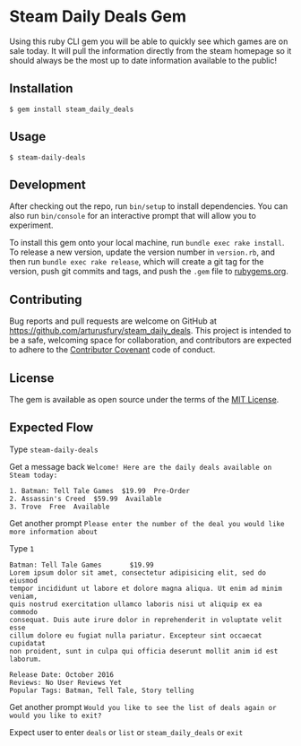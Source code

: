 # Steam Daily Deals Gem

Using this ruby CLI gem you will be able to quickly see which games are on sale today. It will pull the information directly from the steam homepage so it should always be the most up to date information available to the public!

## Installation

    $ gem install steam_daily_deals

## Usage

    $ steam-daily-deals

## Development

After checking out the repo, run `bin/setup` to install dependencies. You can also run `bin/console` for an interactive prompt that will allow you to experiment.

To install this gem onto your local machine, run `bundle exec rake install`. To release a new version, update the version number in `version.rb`, and then run `bundle exec rake release`, which will create a git tag for the version, push git commits and tags, and push the `.gem` file to [rubygems.org](https://rubygems.org).

## Contributing

Bug reports and pull requests are welcome on GitHub at https://github.com/arturusfury/steam_daily_deals. This project is intended to be a safe, welcoming space for collaboration, and contributors are expected to adhere to the [Contributor Covenant](http://contributor-covenant.org) code of conduct.


## License

The gem is available as open source under the terms of the [MIT License](http://opensource.org/licenses/MIT).

## Expected Flow

Type `steam-daily-deals`

Get a message back `Welcome! Here are the daily deals available on Steam today:`

    1. Batman: Tell Tale Games  $19.99  Pre-Order
    2. Assassin's Creed  $59.99  Available
    3. Trove  Free  Available

Get another prompt `Please enter the number of the deal you would like more information about`

Type `1`

    Batman: Tell Tale Games       $19.99
    Lorem ipsum dolor sit amet, consectetur adipisicing elit, sed do eiusmod
    tempor incididunt ut labore et dolore magna aliqua. Ut enim ad minim veniam,
    quis nostrud exercitation ullamco laboris nisi ut aliquip ex ea commodo
    consequat. Duis aute irure dolor in reprehenderit in voluptate velit esse
    cillum dolore eu fugiat nulla pariatur. Excepteur sint occaecat cupidatat
    non proident, sunt in culpa qui officia deserunt mollit anim id est laborum.

    Release Date: October 2016
    Reviews: No User Reviews Yet
    Popular Tags: Batman, Tell Tale, Story telling

Get another prompt `Would you like to see the list of deals again or would you like to exit?`

Expect user to enter `deals` or `list` or `steam_daily_deals` or `exit`
